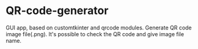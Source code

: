 # QR-code-generator

GUI app, based on customtkinter and qrcode modules. Generate QR code image file(.png). It's possible to check the QR code and give image file name.
